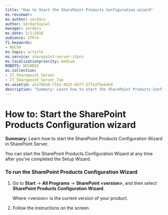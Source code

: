 ```yaml
---
title: "How to Start the SharePoint Products Configuration wizard"
ms.reviewer: 
ms.author: serdars
author: SerdarSoysal
manager: serdars
ms.date: 3/1/2018
audience: ITPro
f1.keywords:
- NOCSH
ms.topic: article
ms.service: sharepoint-server-itpro
ms.localizationpriority: medium
ROBOTS: NOINDEX
ms.collection:
- IT_Sharepoint_Server
- IT_Sharepoint_Server_Top
ms.assetid: a2a7dba8-7161-4625-b5f7-27fa3f5eb4e9
description: "Summary: Learn how to start the SharePoint Products Configuration Wizard in SharePoint Server."
---
```


# How to: Start the SharePoint Products Configuration wizard

 **Summary:** Learn how to start the SharePoint Products Configuration Wizard in SharePoint Server. 
  
You can start the SharePoint Products Configuration Wizard at any time after you've completed the Setup Wizard.
  
### To run the SharePoint Products Configuration Wizard

1. Go to **Start** -> **All Programs** -> **SharePoint \<version\>**, and then select **SharePoint Products Configuration Wizard**. 
    
    Where \<version\> is the current version of your product.
    
2. Follow the instructions on the screen.
    

